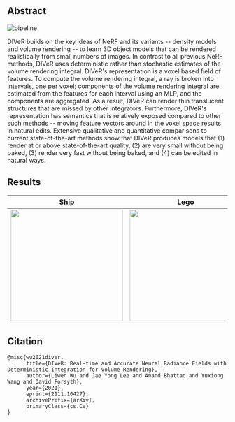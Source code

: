 &nbsp;
## Abstract
![pipeline](https://user-images.githubusercontent.com/93700419/142577732-791a87a4-8b1f-40e9-97f4-c8e7886c95fa.png)

DIVeR builds on the key ideas of NeRF and its variants -- density models and volume rendering -- to learn 3D object models that can be rendered realistically from small numbers of images.  In contrast to all previous NeRF methods, DIVeR uses deterministic rather than stochastic estimates of the volume rendering integral.  DIVeR's representation is a voxel based field of features.  To compute the volume rendering integral, a ray is broken into intervals, one per voxel; components of the volume rendering integral are estimated from the features for each interval using an MLP, and the components are aggregated.  As a result, DIVeR can render thin translucent structures that are missed by other integrators.  Furthermore, DIVeR's representation has semantics that is relatively exposed compared to other such methods -- moving feature vectors around in the voxel space results in natural edits. Extensive qualitative and quantitative comparisons to current state-of-the-art methods show that DIVeR produces models that (1) render at or above state-of-the-art quality, (2) are very small without being baked, (3) render very fast without being baked, and (4) can be edited in natural ways.

## Results

|Ship|Lego|Drums|
|----|----|----|
|<img src="https://user-images.githubusercontent.com/93700419/175054047-4228ff06-8303-4267-9bba-e6a767763c5b.gif" width="256">|<img src="https://user-images.githubusercontent.com/93700419/175054062-28986580-28ef-4244-8e68-733e49bce249.gif" width="256">|<img src="https://user-images.githubusercontent.com/93700419/175054430-e904782a-270e-4e6f-8fee-2c8675b61c39.gif" width="256">|

## Citation
```
@misc{wu2021diver,
      title={DIVeR: Real-time and Accurate Neural Radiance Fields with Deterministic Integration for Volume Rendering}, 
      author={Liwen Wu and Jae Yong Lee and Anand Bhattad and Yuxiong Wang and David Forsyth},
      year={2021},
      eprint={2111.10427},
      archivePrefix={arXiv},
      primaryClass={cs.CV}
}
```
